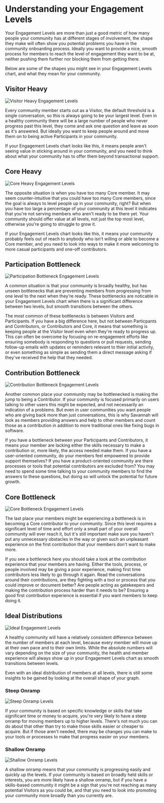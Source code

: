 # Understanding your Engagement Levels

Your Engagement Levels are more than just a good metric of how many people your community has at different stages of involvement, the shape they make will often show you potential problems you have in the community onboarding process. Ideally you want to provide a nice, smooth process for members to reach the level of engagement they want to be at, neither pushing them further nor blocking them from getting there.

Below are some of the shapes you might see in your Engagement Levels chart, and what they mean for your community.

## Visitor Heavy

![Visitor Heavy Engagement Levels](/images/engagement/visitor_heavy.png)

Every community member starts out as a Visitor, the default threshold is a single conversation, so this is always going to be your largest level. Even in a healthy community there will be a large number of people who never progress past this level, they come and ask one question and leave as soon as it's answered. But ideally you want to keep people around and move them on to being active Participants in your community. 

If your Engagement Levels chart looks like this, it means people aren't seeing value in sticking around in your community, and you need to think about what your community has to offer them beyond transactional support.

## Core Heavy

![Core Heavy Engagement Levels](/images/engagement/core_heavy.png)

The opposite situation is when you have too many Core member. It may seem counter-intuitive that you could have too many Core members, since the goal is always to level people up in your community, right? But when you have too large a percentage of your community at this level it indicates that you're not serving members who aren't ready to be there yet. Your community should offer value at all levels, not just the top most level, otherwise you're going to struggle to grow it.

If your Engagement Levels chart looks like this, it means your community probably feels out of reach to anybody who isn't willing or able to become a Core member, and you need to look into ways to make it more welcoming to more casual participants and one-off contributors.

## Participation Bottleneck

![Participation Bottleneck Engagement Levels](/images/engagement/participation_bottleneck.png)

A common situation is that your community is broadly healthy, but has unseen bottlenecks that are preventing members from progressing from one level to the next when they're ready. These bottlenecks are noticable in your Engagement Levels chart when there is a significant difference between two levels, but smooth transitions between the others.

The most common of these bottlenecks is between Visitors and Participants. If you have a big difference here, but not between Particpants and Contributors, or Contributors and Core, it means that something is keeping people at the Visitor level even when they're ready to progress up. This can often be overcome by focusing on re-engagement efforts like ensuring somebody is responding to questions or pull requests, sending follow-up emails with updates or reminders relevant to thier initial activity, or even something as simple as sending them a direct message asking if they've received the help that they needed.

## Contribution Bottleneck

![Contribution Bottleneck Engagement Levels](/images/engagement/contribution_bottleneck.png)

Another common place your community may be bottlenecked is making the jump to being a Contributor. If your community is focused primarily on users talking to other users this might be expected, and not necessarily an indication of a problems. But even in user communities you want people who are giving back more than just conversations, this is why Savannah will look as members providing answers and help to other members and count those as a contribution in addition to more traditional ones like fixing bugs in software.

If you have a bottleneck between your Participants and Contributors, it means your member are lacking either the skills necessary to make a contribution or, more likely, the access needed make them. If you have a user-oriented community, do your members feel empowered to provide support themselves? If you have a product-oriented community are there processes or tools that potential contributors are excluded from? You may need to spend some time talking to your community members to find the answers to these questions, but doing so will unlock the potential for future growth.

## Core Bottleneck

![Core Bottleneck Engagement Levels](/images/engagement/core_bottleneck.png)

The last place your members might be experiencing a bottleneck is in becoming a Core contributor to your community. Since this level requires a significant level of time and effort only a small part of your overall community will ever reach it, but it's still important make sure you haven't put any unnecessary obstacles in the way or given such an unpleasant experience on the first contribution that your members don't want to make more.

If you see a bottleneck here you should take a look at the contribution experience that your members are having. Either the tools, process, or people involved may be giving a poor experience, making first time contributors less likely to go through it again. Read the conversations around their contributions, are they fighting with a tool or process that you could improve or document better? Are people acting as gatekeepers and making the contribution process harder than it needs to be? Ensuring a good first contribution experience is essential if you want members to keep doing it.

## Ideal Distributions

![Ideal Engagement Levels](/images/engagement/ideal_distribution.png)

A healthy community will have a relatively consistent difference between the number of members at each level, because every member will move up at their own pace and to their own limits. While the absolute numbers will vary depending on the size of your community, the health and member experience will always show up in your Engagement Levels chart as smooth transitions between levels.

Even with an ideal distribution of members at all levels, there is still some insights to be gained by looking at the overall shape of your graph.

### Steep Onramp

![Steep Onramp Levels](/images/engagement/steep_onramp.png)

If your community is based on specific knowledge or skills that take significant time or money to acquire, you're very likely to have a steep onramp for moving members up to higher levels. There's not much you can do about that other than try to make those skills easier or cheaper to acquire. But if those aren't needed, there may be changes you can make to your tools or processes to make that progress easier on your members.

### Shallow Onramp

![Shallow Onramp Levels](/images/engagement/shallow_onramp.png)

A shallow onramp means that your community is progressing easily and quickly up the levels. If your community is based on broadly held skills or interests, you are more likely have a shallow onramp, but if you have a skills-based community it might be a sign that you're not reaching as many potential Visitors as you could be, and that you need to look into promoting your community more broadly than you currently are.